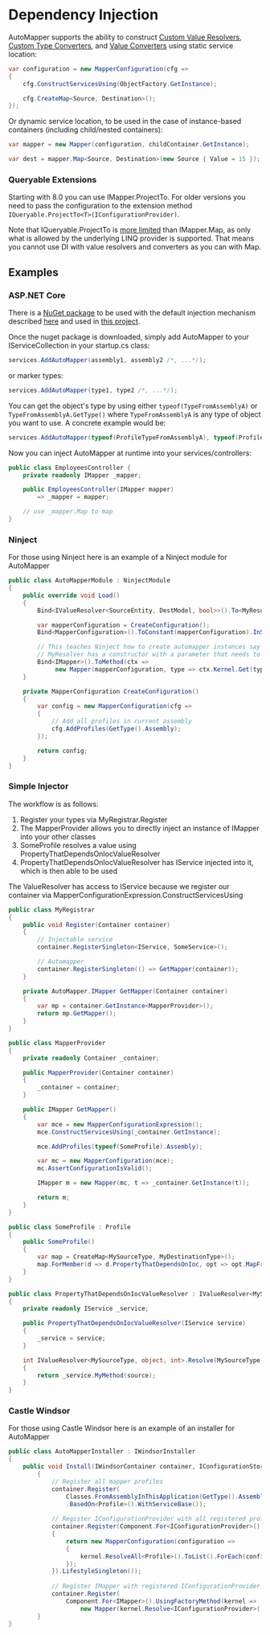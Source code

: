 # Dependency Injection

AutoMapper supports the ability to construct [Custom Value Resolvers](Custom-value-resolvers.html), [Custom Type Converters](Custom-type-converters.html), and [Value Converters](Value-converters.html) using static service location:

```c#
var configuration = new MapperConfiguration(cfg =>
{
    cfg.ConstructServicesUsing(ObjectFactory.GetInstance);

    cfg.CreateMap<Source, Destination>();
});
```

Or dynamic service location, to be used in the case of instance-based containers (including child/nested containers):

```c#
var mapper = new Mapper(configuration, childContainer.GetInstance);

var dest = mapper.Map<Source, Destination>(new Source { Value = 15 });
```

### Queryable Extensions

Starting with 8.0 you can use IMapper.ProjectTo. For older versions you need to pass the configuration to the extension method ``` IQueryable.ProjectTo<T>(IConfigurationProvider) ```.

Note that IQueryable.ProjectTo is [more limited](Queryable-Extensions.html#supported-mapping-options) than IMapper.Map, as only what is allowed by the underlying LINQ provider is supported. That means you cannot use DI with value resolvers and converters as you can with Map.

## Examples

### ASP.NET Core

There is a [NuGet package](https://www.nuget.org/packages/AutoMapper.Extensions.Microsoft.DependencyInjection/) to be used with the default injection mechanism described [here](https://github.com/AutoMapper/AutoMapper.Extensions.Microsoft.DependencyInjection) and used in [this project](https://github.com/jbogard/ContosoUniversityCore/blob/master/src/ContosoUniversityCore/Startup.cs).

Once the nuget package is downloaded, simply add AutoMapper to your IServiceCollection in your startup.cs class:
```c#
services.AddAutoMapper(assembly1, assembly2 /*, ...*/);
```
or marker types:
```c#
services.AddAutoMapper(type1, type2 /*, ...*/);
```

You can get the object's type by using either `typeof(TypeFromAssemblyA)` or `TypeFromAssemblyA.GetType()` where `TypeFromAssemblyA` is any type of object you want to use. A concrete example would be:
```c#
services.AddAutoMapper(typeof(ProfileTypeFromAssemblyA), typeof(ProfileTypeFromAssemblyB) /*, ...*/);
```

Now you can inject AutoMapper at runtime into your services/controllers:
```c#
public class EmployeesController {
	private readonly IMapper _mapper;

	public EmployeesController(IMapper mapper)
		=> _mapper = mapper;

	// use _mapper.Map to map
}
```

### Ninject

For those using Ninject here is an example of a Ninject module for AutoMapper

```c#
public class AutoMapperModule : NinjectModule
{
    public override void Load()
    {
        Bind<IValueResolver<SourceEntity, DestModel, bool>>().To<MyResolver>();

        var mapperConfiguration = CreateConfiguration();
        Bind<MapperConfiguration>().ToConstant(mapperConfiguration).InSingletonScope();

        // This teaches Ninject how to create automapper instances say if for instance
        // MyResolver has a constructor with a parameter that needs to be injected
        Bind<IMapper>().ToMethod(ctx =>
             new Mapper(mapperConfiguration, type => ctx.Kernel.Get(type)));
    }

    private MapperConfiguration CreateConfiguration()
    {
        var config = new MapperConfiguration(cfg =>
        {
            // Add all profiles in current assembly
            cfg.AddProfiles(GetType().Assembly);
        });

        return config;
    }
}
```

### Simple Injector

The workflow is as follows:

1) Register your types via MyRegistrar.Register
2) The MapperProvider allows you to directly inject an instance of IMapper into your other classes
3) SomeProfile resolves a value using PropertyThatDependsOnIocValueResolver
4) PropertyThatDependsOnIocValueResolver has IService injected into it, which is then able to be used

The ValueResolver has access to IService because we register our container via MapperConfigurationExpression.ConstructServicesUsing

```c#
public class MyRegistrar
{
    public void Register(Container container)
    {
        // Injectable service
        container.RegisterSingleton<IService, SomeService>();

        // Automapper
        container.RegisterSingleton(() => GetMapper(container));
    }

    private AutoMapper.IMapper GetMapper(Container container)
    {
        var mp = container.GetInstance<MapperProvider>();
        return mp.GetMapper();
    }
}

public class MapperProvider
{
    private readonly Container _container;

    public MapperProvider(Container container)
    {
        _container = container;
    }

    public IMapper GetMapper()
    {
        var mce = new MapperConfigurationExpression();
        mce.ConstructServicesUsing(_container.GetInstance);

        mce.AddProfiles(typeof(SomeProfile).Assembly);

        var mc = new MapperConfiguration(mce);
        mc.AssertConfigurationIsValid();

        IMapper m = new Mapper(mc, t => _container.GetInstance(t));

        return m;
    }
}

public class SomeProfile : Profile
{
    public SomeProfile()
    {
        var map = CreateMap<MySourceType, MyDestinationType>();
        map.ForMember(d => d.PropertyThatDependsOnIoc, opt => opt.MapFrom<PropertyThatDependsOnIocValueResolver>());
    }
}

public class PropertyThatDependsOnIocValueResolver : IValueResolver<MySourceType, object, int>
{
    private readonly IService _service;

    public PropertyThatDependsOnIocValueResolver(IService service)
    {
        _service = service;
    }

    int IValueResolver<MySourceType, object, int>.Resolve(MySourceType source, object destination, int destMember, ResolutionContext context)
    {
        return _service.MyMethod(source);
    }
}
```

### Castle Windsor

For those using Castle Windsor here is an example of an installer for AutoMapper

```c#
public class AutoMapperInstaller : IWindsorInstaller
{
    public void Install(IWindsorContainer container, IConfigurationStore store)
        {
            // Register all mapper profiles
            container.Register(
                Classes.FromAssemblyInThisApplication(GetType().Assembly)
                .BasedOn<Profile>().WithServiceBase());
                
            // Register IConfigurationProvider with all registered profiles
            container.Register(Component.For<IConfigurationProvider>().UsingFactoryMethod(kernel =>
            {
                return new MapperConfiguration(configuration =>
                {
                    kernel.ResolveAll<Profile>().ToList().ForEach(configuration.AddProfile);
                });
            }).LifestyleSingleton());
            
            // Register IMapper with registered IConfigurationProvider
            container.Register(
                Component.For<IMapper>().UsingFactoryMethod(kernel =>
                    new Mapper(kernel.Resolve<IConfigurationProvider>(), kernel.Resolve)));
        }
}
```
